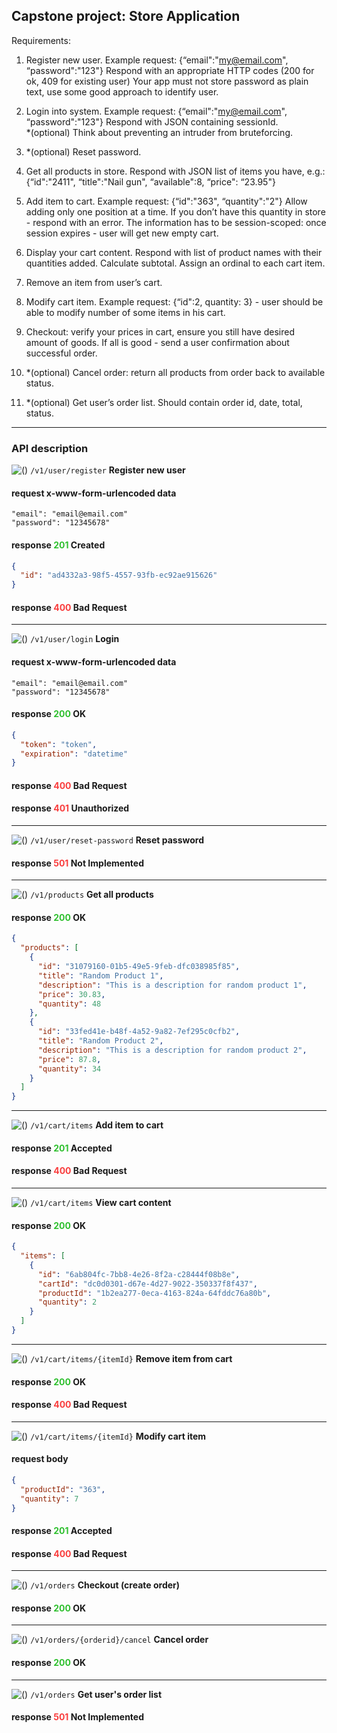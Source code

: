 ## Capstone project: Store Application

Requirements:

1. Register new user. Example request: {“email":"my@email.com", “password":"123"}
   Respond with an appropriate HTTP codes (200 for ok, 409 for existing user)
   Your app must not store password as plain text, use some good approach to identify user.

2. Login into system. Example request: {“email":"my@email.com", “password":"123"}
   Respond with JSON containing sessionId. \
   *(optional) Think about preventing an intruder from bruteforcing.

3. *(optional) Reset password.

4. Get all products in store.
   Respond with JSON list of items you have, e.g.:
   {“id":"2411", “title":"Nail gun", “available":8, “price": “23.95"}

5. Add item to cart. Example request: {“id":"363", “quantity":"2"}
   Allow adding only one position at a time. If you don’t have this quantity in store - respond with an error. The
   information has to be session-scoped: once session expires - user will get new empty cart.

6. Display your cart content.
   Respond with list of product names with their quantities added. Calculate subtotal. Assign an ordinal to each cart
   item.

7. Remove an item from user’s cart.

8. Modify cart item. Example request: {“id":2, quantity: 3} - user should be able to modify number of some items in
   his cart.

9. Checkout: verify your prices in cart, ensure you still have desired amount of goods. If all is good - send a user
   confirmation about successful order.

10. *(optional) Cancel order: return all products from order back to available status.

11. *(optional) Get user’s order list. Should contain order id, date, total, status.

---

### API description

![()](https://img.shields.io/static/v1?label=&message=POST&color=30c030) ```/v1/user/register``` **Register new user**

#### request x-www-form-urlencoded data

```
"email": "email@email.com"
"password": "12345678"
```

#### response **<font color='30c030'>201</font>** Created

```json
{
  "id": "ad4332a3-98f5-4557-93fb-ec92ae915626"
}
```

#### response **<font color='f93e3e'>400</font>**  Bad Request

---
![()](https://img.shields.io/static/v1?label=&message=POST&color=30c030) ```/v1/user/login``` **Login**

#### request x-www-form-urlencoded data

```
"email": "email@email.com"
"password": "12345678"
```

#### response **<font color='30c030'>200</font>**  OK

```json
{
  "token": "token",
  "expiration": "datetime"
}
```

#### response **<font color='f93e3e'>400</font>**  Bad Request

#### response **<font color='f93e3e'>401</font>**  Unauthorized

---
![()](https://img.shields.io/static/v1?label=&message=POST&color=30c030) ```/v1/user/reset-password``` **Reset password**

#### response **<font color='f93e3e'>501</font>**  Not Implemented

---
![()](https://img.shields.io/static/v1?label=&message=GET&color=0c90ff) ```/v1/products``` **Get all products**

#### response **<font color='30c030'>200</font>**  OK

```json
{
  "products": [
    {
      "id": "31079160-01b5-49e5-9feb-dfc038985f85",
      "title": "Random Product 1",
      "description": "This is a description for random product 1",
      "price": 30.83,
      "quantity": 48
    },
    {
      "id": "33fed41e-b48f-4a52-9a82-7ef295c0cfb2",
      "title": "Random Product 2",
      "description": "This is a description for random product 2",
      "price": 87.8,
      "quantity": 34
    }
  ]
}
```

---
![()](https://img.shields.io/static/v1?label=&message=POST&color=30c030) ```/v1/cart/items``` **Add item to cart**

#### response **<font color='30c030'>201</font>** Accepted

#### response **<font color='f93e3e'>400</font>**  Bad Request

---
![()](https://img.shields.io/static/v1?label=&message=GET&color=0c90ff) ```/v1/cart/items``` **View cart content**

#### response **<font color='30c030'>200</font>** OK

```json
{
  "items": [
    {
      "id": "6ab804fc-7bb8-4e26-8f2a-c28444f08b8e",
      "cartId": "dc0d0301-d67e-4d27-9022-350337f8f437",
      "productId": "1b2ea277-0eca-4163-824a-64fddc76a80b",
      "quantity": 2
    }
  ]
}
```

---
![()](https://img.shields.io/static/v1?label=&message=DELETE&color=f93e3e) ```/v1/cart/items/{itemId}``` **Remove item from cart**

#### response **<font color='30c030'>200</font>** OK
#### response **<font color='f93e3e'>400</font>**  Bad Request

---
![()](https://img.shields.io/static/v1?label=&message=PUT&color=fca130) ```/v1/cart/items/{itemId}``` **Modify cart item**

#### request body

```json
{
  "productId": "363",
  "quantity": 7
}
```

#### response **<font color='30c030'>201</font>** Accepted
#### response **<font color='f93e3e'>400</font>**  Bad Request

---
![()](https://img.shields.io/static/v1?label=&message=POST&color=30c030) ```/v1/orders``` **Checkout (create order)**

#### response **<font color='30c030'>200</font>** OK

---
![()](https://img.shields.io/static/v1?label=&message=DELETE&color=f93e3e) ```/v1/orders/{orderid}/cancel``` **Cancel order**

#### response **<font color='30c030'>200</font>** OK

---
![()](https://img.shields.io/static/v1?label=&message=GET&color=0c90ff) ```/v1/orders``` **Get user's order list**

#### response **<font color='f93e3e'>501</font>** Not Implemented